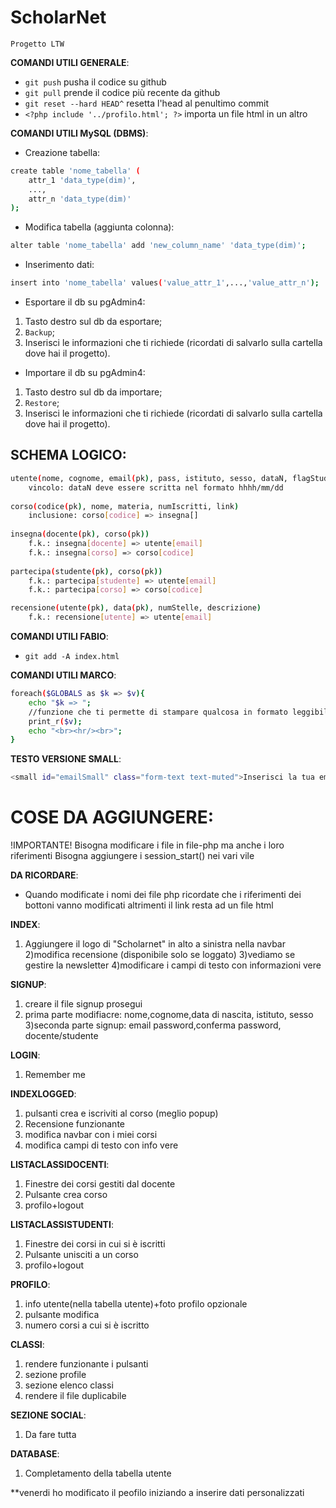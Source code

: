 # ScholarNet
`Progetto LTW`

**COMANDI UTILI GENERALE**:
- `git push` pusha il codice su github
- `git pull` prende il codice più recente da github
- `git reset --hard HEAD^` resetta l'head al penultimo commit
- `<?php include '../profilo.html'; ?>` importa un file html in un altro 

**COMANDI UTILI MySQL (DBMS)**:
- Creazione tabella:
```bash
create table 'nome_tabella' (
    attr_1 'data_type(dim)',
    ...,
    attr_n 'data_type(dim)'
);
```

- Modifica tabella (aggiunta colonna):
```bash
alter table 'nome_tabella' add 'new_column_name' 'data_type(dim)';
```

- Inserimento dati:
```bash
insert into 'nome_tabella' values('value_attr_1',...,'value_attr_n');
```

- Esportare il db su pgAdmin4:
1. Tasto destro sul db da esportare;
2. `Backup`;
3. Inserisci le informazioni che ti richiede (ricordati di salvarlo sulla cartella dove hai il progetto).

- Importare il db su pgAdmin4:
1. Tasto destro sul db da importare;
2. `Restore`;
3. Inserisci le informazioni che ti richiede (ricordati di salvarlo sulla cartella dove hai il progetto).

**SCHEMA LOGICO**:
- 
```bash
utente(nome, cognome, email(pk), pass, istituto, sesso, dataN, flagStudente)
    vincolo: dataN deve essere scritta nel formato hhhh/mm/dd
    
corso(codice(pk), nome, materia, numIscritti, link)
    inclusione: corso[codice] => insegna[]
    
insegna(docente(pk), corso(pk))
    f.k.: insegna[docente] => utente[email]
    f.k.: insegna[corso] => corso[codice]
    
partecipa(studente(pk), corso(pk))
    f.k.: partecipa[studente] => utente[email]
    f.k.: partecipa[corso] => corso[codice]

recensione(utente(pk), data(pk), numStelle, descrizione)
    f.k.: recensione[utente] => utente[email]
```

**COMANDI UTILI FABIO**:
- `git add -A index.html`

**COMANDI UTILI MARCO**:
```bash
foreach($GLOBALS as $k => $v){
    echo "$k => ";
    //funzione che ti permette di stampare qualcosa in formato leggibile
    print_r($v);
    echo "<br><hr/><br>";
}
```

**TESTO VERSIONE SMALL**:
```bash
<small id="emailSmall" class="form-text text-muted">Inserisci la tua email</small>
```

# COSE DA AGGIUNGERE:
!IMPORTANTE!
Bisogna modificare i file in file-php ma anche i loro riferimenti
Bisogna aggiungere i session_start() nei vari vile

**DA RICORDARE**:
- Quando modificate i nomi dei file php ricordate che i riferimenti dei bottoni vanno modificati altrimenti il link resta ad un file html

**INDEX**:
1) Aggiungere il logo di "Scholarnet" in alto a sinistra nella navbar
2)modifica recensione (disponibile solo se loggato)
3)vediamo se gestire la newsletter
4)modificare i campi di testo con informazioni vere



**SIGNUP**:
1) creare il file signup prosegui
2) prima parte modifiacre: nome,cognome,data di nascita, istituto, sesso
3)seconda parte signup: email password,conferma password, docente/studente


**LOGIN**:
1) Remember me 

**INDEXLOGGED**:
1) pulsanti crea e iscriviti al corso (meglio popup)
2) Recensione funzionante
3) modifica navbar con i miei corsi
4) modifica campi di testo con info vere

**LISTACLASSIDOCENTI**:
1) Finestre dei corsi gestiti dal docente
2) Pulsante crea corso
2) profilo+logout

**LISTACLASSISTUDENTI**:
1) Finestre dei corsi in cui si è iscritti
2) Pulsante unisciti a un corso
2) profilo+logout

**PROFILO**:
1) info utente(nella tabella utente)+foto profilo opzionale
2) pulsante modifica
3) numero corsi a cui si è iscritto

**CLASSI**:
1) rendere funzionante i pulsanti
2) sezione profile
3) sezione elenco classi
4) rendere il file duplicabile 

**SEZIONE SOCIAL**:
1) Da fare tutta

**DATABASE**:
1) Completamento della tabella utente


**venerdi ho modificato il peofilo iniziando a inserire dati personalizzati